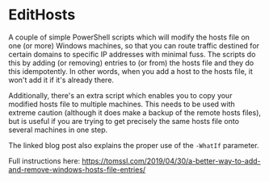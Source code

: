 # EditHosts

A couple of simple PowerShell scripts which will modify the hosts file on one (or more) Windows machines, so that you can route traffic destined for certain domains to specific IP addresses with minimal fuss. The scripts do this by adding (or removing) entries to (or from) the hosts file and they do this idempotently. In other words, when you add a host to the hosts file, it won't add it if it's already there.

Additionally, there's an extra script which enables you to copy your modified hosts file to multiple machines. This needs to be used with extreme caution (although it does make a backup of the remote hosts files), but is useful if you are trying to get precisely the same hosts file onto several machines in one step.

The linked blog post also explains the proper use of the `-WhatIf` parameter.

Full instructions here: https://tomssl.com/2019/04/30/a-better-way-to-add-and-remove-windows-hosts-file-entries/